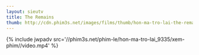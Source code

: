 ```yaml
---
layout: sieutv
title: The Remains
thumb: http://cdn.phim3s.net/images/films/thumb/hon-ma-tro-lai-the-remains-2016.jpg
---
```

{% include jwpadv src='//phim3s.net/phim-le/hon-ma-tro-lai_9335/xem-phim//video.mp4' %}
